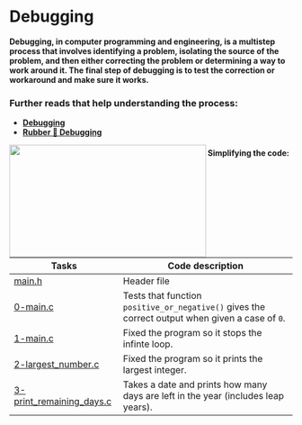 # Debugging

**Debugging, in computer programming and engineering, is a multistep process that involves identifying a problem, isolating the source of the problem, and then either correcting the problem or determining a way to work around it. The final step of debugging is to test the correction or workaround and make sure it works.**

### Further reads that help understanding the process:

- **[Debugging](https://www.techtarget.com/searchsoftwarequality/definition/debugging#:~:text=Debugging%2C%20in%20computer%20programming%20and,and%20make%20sure%20it%20works.)**
- **[Rubber 🦆 Debugging](https://en.wikipedia.org/wiki/Rubber_duck_debugging)** 

<img align="left" width="350" height="200" src="https://res.cloudinary.com/practicaldev/image/fetch/s--CqUms0Qw--/c_imagga_scale,f_auto,fl_progressive,h_420,q_auto,w_1000/https://dev-to-uploads.s3.amazonaws.com/uploads/articles/hipib7yx63390nsxb5ir.png">

#### Simplifying the code:

Tasks | Code description
--------- | ------------
[main.h](https://github.com/tizihoxha/holbertonschool-low_level_programming/blob/main/debugging/0-main.c) | Header file
[0-main.c](https://github.com/tizihoxha/holbertonschool-low_level_programming/blob/main/debugging/0-main.c) | Tests that function `positive_or_negative()` gives the correct output when given a case of `0`.
[1-main.c](https://github.com/tizihoxha/holbertonschool-low_level_programming/blob/main/debugging/1-main.c) | Fixed the program so it stops the infinte loop.
[2-largest_number.c](https://github.com/tizihoxha/holbertonschool-low_level_programming/blob/main/debugging/2-largest_number.c) | Fixed the program so it prints the largest integer.
[3-print_remaining_days.c](https://github.com/tizihoxha/holbertonschool-low_level_programming/blob/main/debugging/3-print_remaining_days.c) | Takes a date and prints how many days are left in the year (includes leap years).


